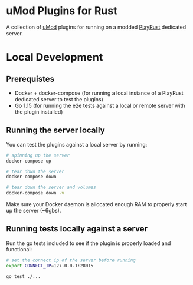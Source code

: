 # uMod Plugins for Rust

A collection of [uMod](https://umod.org/) plugins for running on a modded [PlayRust](https://rust.facepunch.com/) dedicated server.

# Local Development

## Prerequistes

- Docker + docker-compose (for running a local instance of a PlayRust dedicated server to test the plugins)
- Go 1.15 (for running the e2e tests against a local or remote server with the plugin installed)

## Running the server locally

You can test the plugins against a local server by running:

``` bash
# spinning up the server
docker-compose up

# tear down the server
docker-compose down

# tear down the server and volumes
docker-compose down -v
```

Make sure your Docker daemon is allocated enough RAM to properly start up the server (~6gbs).

## Running tests locally against a server

Run the go tests included to see if the plugin is properly loaded and functional:

``` bash
# set the connect ip of the server before running
export CONNECT_IP=127.0.0.1:28015

go test ./...
```
